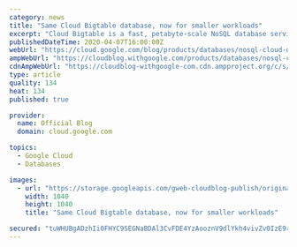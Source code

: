 ```yaml
---
category: news
title: "Same Cloud Bigtable database, now for smaller workloads"
excerpt: "Cloud Bigtable is a fast, petabyte-scale NoSQL database service that has long supported massive workloads, both internally at Google and for Google Cloud customers. We are now announcing that Bigtable is expanding its support for smaller workloads.You can now create production instances with one or two"
publishedDateTime: 2020-04-07T16:00:00Z
webUrl: "https://cloud.google.com/blog/products/databases/nosql-cloud-database-1-or-2-nodes/"
ampWebUrl: "https://cloudblog.withgoogle.com/products/databases/nosql-cloud-database-1-or-2-nodes/amp/"
cdnAmpWebUrl: "https://cloudblog-withgoogle-com.cdn.ampproject.org/c/s/cloudblog.withgoogle.com/products/databases/nosql-cloud-database-1-or-2-nodes/amp/"
type: article
quality: 134
heat: 134
published: true

provider:
  name: Official Blog
  domain: cloud.google.com

topics:
  - Google Cloud
  - Databases

images:
  - url: "https://storage.googleapis.com/gweb-cloudblog-publish/original_images/cloud_bigtable.gif"
    width: 1040
    height: 1040
    title: "Same Cloud Bigtable database, now for smaller workloads"

secured: "tuWHUBgADzhIi0FHYC9SEGNaBDAl3CvFDE4YzAooznV9dlYkh4vivZv0IzE9rUjwnjh+oD/UJcteysmLM+4qEUTd3nYEQXNaIr1LlgaksNUCFmhEEEc9ZYw/qQGoMLWNvolQNVds+EYqRaDj/dLscp3IGO+Y1hni+o0WDg7xHGykcE/ehlunyJecOk5uvTDJkSX5g5P1NaLndyU97kSuAaBXwIC3PeRmqchDXN/H3qNLk+p+sYna/bQMAc5dN/O2bKzGjp41TR/8DJep1jvR92KWrBJoVeuUA9GhwS9nPt5dyS4askV5aoEDuKeyv3n9ee/UXcZ1HihzAK+qjExi/g==;OnKRvaxNTI0TxbTtUR8/QA=="
---
```


